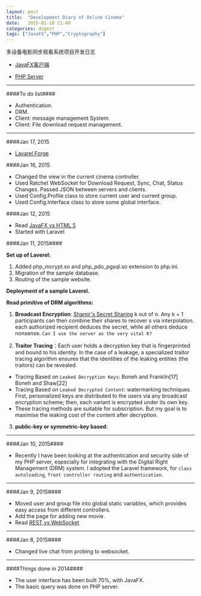 ```yaml
---
layout: post
title:  "Development Diary of Online Cinema"
date:   2015-01-10 11:49
categories: digest
tags: ["JavaFX","PHP","Cryptography"]
---
```


多设备电影同步观看系统项目开发日志

*  [JavaFX客户端](https://github.com/SeffyVon/FYP_JavaFX_Client)

*  [PHP Server](https://github.com/SeffyVon/FYP_PHP_Server)

** **

####To do list####

* Authentication.
* DRM.
* Client: message management System.
* Client: File download request management.

** **

####Jan 17, 2015
* [Lavarel Forge](https://medium.com/laravel-4/forge-ssl-66b4252db7d8)

####Jan 16, 2015
* Changed the view in the current cinema controller.
* Used Ratchet WebSocket for Download Request, Sync, Chat, Status Changes. Passed JSON between servers and clients.
* Used Config.Profile class to store current user and current group.
* Used Config.Interface class to store some global interface.

####Jan 12, 2015
* Read [JavaFX vs HTML 5](http://www.slideshare.net/rcuprak/javafx-versus-html5-javaone-2014?related=1)
* Started with Laravel

####Jan 11, 2015####

**Set up of Laverel:**

1. Added php_mcrypt.so and php_pdo_pgsql.so extension to php.ini. 
2. Migration of the sample database. 
3. Routing of the sample website.

**Deployment of a sample Laverel.**

**Read primitive of DRM algorithms:**

1. **Broadcast Encryption**: [Shamir's Secret Sharing](http://en.wikipedia.org/wiki/Shamir%27s_Secret_Sharing) k out of n. Any k + 1 participants can then combine their shares to recover s via interpolation. each authorized recipient deduces the secret, while all others deduce nonsense. `Can I use the server as the very vital K?`

2. **Traitor Tracing**：Each user holds a decryption key that is fingerprinted and bound to his identity. In the case of a leakage, a specialized traitor tracing algorithm ensures that the identities of the leaking entities (the traitors) can be revealed.
* Tracing Based on `Leaked Decryption Keys`: Boneh and Franklin[17] Boneh and Shaw[22]
* Tracing Based on `Leaked Decrypted Content`: watermarking techniques. First, personalized keys are distributed to the users via any broadcast encryption scheme; then, each variant is encrypted under its own key.
* These tracing methods are suitable for subscription. But my goal is to maximise the leaking cost of the content after decryption.

3. **public-key or symmetric-key based**:

** **

####Jan 10, 2015####
* Recently I have been looking at the authentication and security side of my PHP server, especially for integrating with the Digital Right Management (DRM) system. I adopted the Laravel framework, for `class autoloading`, `front controller routing` and `authentication`.

** **

####Jan 9, 2015####
* Moved user and group file into global static variables, which provides easy access from different controllers.
* Add the page for adding new movie.
* Read [REST vs WebSocket](http://blog.arungupta.me/rest-vs-websocket-comparison-benchmarks/)

** **

####Jan 8, 2015####
* Changed live chat from probing to websocket. 

** **

####Things done in 2014####
* The user interface has been built 70%, with JavaFX.
* The basic query was done on PHP server.

